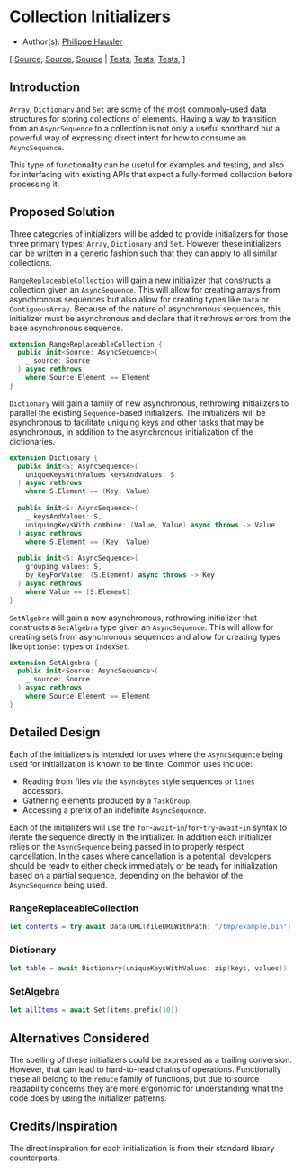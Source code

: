 # Collection Initializers

* Author(s): [Philippe Hausler](https://github.com/phausler)

[
[Source](https://github.com/apple/swift-async-algorithms/blob/main/Sources/AsyncAlgorithms/Dictionary.swift),
[Source](https://github.com/apple/swift-async-algorithms/blob/main/Sources/AsyncAlgorithms/RangeReplaceableCollection.swift),
[Source](https://github.com/apple/swift-async-algorithms/blob/main/Sources/AsyncAlgorithms/SetAlgebra.swift) |
[Tests](https://github.com/apple/swift-async-algorithms/blob/main/Tests/AsyncAlgorithmsTests/TestDictionary.swift),
[Tests](https://github.com/apple/swift-async-algorithms/blob/main/Tests/AsyncAlgorithmsTests/TestRangeReplacableCollection.swift),
[Tests](https://github.com/apple/swift-async-algorithms/blob/main/Tests/AsyncAlgorithmsTests/TestSetAlgebra.swift),
]


## Introduction

`Array`, `Dictionary` and `Set` are some of the most commonly-used data structures for storing collections of elements. Having a way to transition from an `AsyncSequence` to a collection is not only a useful shorthand but a powerful way of expressing direct intent for how to consume an `AsyncSequence`.

This type of functionality can be useful for examples and testing, and also for interfacing with existing APIs that expect a fully-formed collection before processing it.

## Proposed Solution

Three categories of initializers will be added to provide initializers for those three primary types: `Array`, `Dictionary` and `Set`. However these initializers can be written in a generic fashion such that they can apply to all similar collections.

`RangeReplaceableCollection` will gain a new initializer that constructs a collection given an `AsyncSequence`. This will allow for creating arrays from asynchronous sequences but also allow for creating types like `Data` or `ContiguousArray`. Because of the nature of asynchronous sequences, this initializer must be asynchronous and declare that it rethrows errors from the base asynchronous sequence.

```swift
extension RangeReplaceableCollection {
  public init<Source: AsyncSequence>(
    _ source: Source
  ) async rethrows 
    where Source.Element == Element
}
```

`Dictionary` will gain a family of new asynchronous, rethrowing initializers to parallel the existing `Sequence`-based initializers. The initializers will be asynchronous to facilitate uniquing keys and other tasks that may be asynchronous, in addition to the asynchronous initialization of the dictionaries.

```swift
extension Dictionary {
  public init<S: AsyncSequence>(
    uniqueKeysWithValues keysAndValues: S
  ) async rethrows 
    where S.Element == (Key, Value)
    
  public init<S: AsyncSequence>(
    _ keysAndValues: S, 
    uniquingKeysWith combine: (Value, Value) async throws -> Value
  ) async rethrows
    where S.Element == (Key, Value)
    
  public init<S: AsyncSequence>(
    grouping values: S, 
    by keyForValue: (S.Element) async throws -> Key
  ) async rethrows
    where Value == [S.Element]
}
```

`SetAlgebra` will gain a new asynchronous, rethrowing initializer that constructs a `SetAlgebra` type given an `AsyncSequence`. This will allow for creating sets from asynchronous sequences and allow for creating types like `OptionSet` types or `IndexSet`.

```swift
extension SetAlgebra {
  public init<Source: AsyncSequence>(
    _ source: Source
  ) async rethrows
    where Source.Element == Element
}
```

## Detailed Design

Each of the initializers is intended for uses where the `AsyncSequence` being used for initialization is known to be finite. Common uses include: 

* Reading from files via the `AsyncBytes` style sequences or `lines` accessors.
* Gathering elements produced by a `TaskGroup`.
* Accessing a prefix of an indefinite `AsyncSequence`. 

Each of the initializers will use the `for`-`await`-`in`/`for`-`try`-`await`-`in` syntax to iterate the sequence directly in the initializer. In addition each initializer relies on the `AsyncSequence` being passed in to properly respect cancellation. In the cases where cancellation is a potential, developers should be ready to either check immediately or be ready for initialization based on a partial sequence, depending on the behavior of the `AsyncSequence` being used. 

### RangeReplaceableCollection

```swift
let contents = try await Data(URL(fileURLWithPath: "/tmp/example.bin").resourceBytes)
```

### Dictionary

```swift
let table = await Dictionary(uniqueKeysWithValues: zip(keys, values))
```

### SetAlgebra

```swift
let allItems = await Set(items.prefix(10))
```

## Alternatives Considered

The spelling of these initializers could be expressed as a trailing conversion. However, that can lead to hard-to-read chains of operations. Functionally these all belong to the `reduce` family of functions, but due to source readability concerns they are more ergonomic for understanding what the code does by using the initializer patterns.

## Credits/Inspiration

The direct inspiration for each initialization is from their standard library counterparts. 
